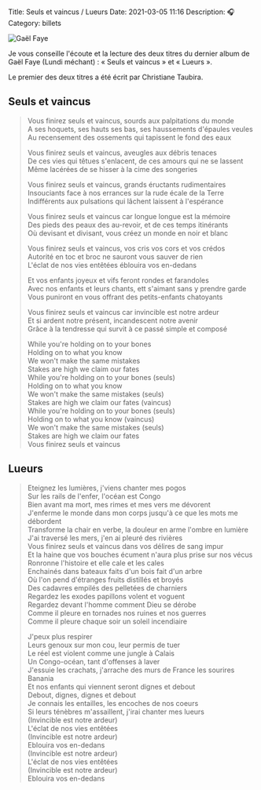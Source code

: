 Title: Seuls et vaincus / Lueurs
Date: 2021-03-05 11:16
Description: 🎧
Category: billets

![Gaël Faye]({static}/images/seuls-vaincus/faye.jpg#mid "Gaël Faye")

Je vous conseille l'écoute et la lecture des deux titres du dernier album de Gaël Faye (Lundi méchant) : « Seuls et vaincus » et « Lueurs ».

Le premier des deux titres a été écrit par Christiane Taubira.

## Seuls et vaincus

> Vous finirez seuls et vaincus, sourds aux palpitations du monde  
> A ses hoquets, ses hauts ses bas, ses haussements d'épaules veules  
> Au recensement des ossements qui tapissent le fond des eaux  
>   
> Vous finirez seuls et vaincus, aveugles aux débris tenaces  
> De ces vies qui têtues s'enlacent, de ces amours qui ne se lassent  
> Même lacérées de se hisser à la cime des songeries  
>
> Vous finirez seuls et vaincus, grands éructants rudimentaires   
> Insouciants face à nos errances sur la rude écale de la Terre  
> Indifférents aux pulsations qui lâchent laissent à l'espérance  
>
> Vous finirez seuls et vaincus car longue longue est la mémoire  
> Des pieds des peaux des au-revoir, et de ces temps itinérants  
> Où devisant et divisant, vous créez un monde en noir et blanc  
>
> Vous finirez seuls et vaincus, vos cris vos cors et vos crédos  
> Autorité en toc et broc ne sauront vous sauver de rien  
> L'éclat de nos vies entêtées éblouira vos en-dedans   
>
> Et vos enfants joyeux et vifs feront rondes et farandoles  
> Avec nos enfants et leurs chants, ett s'aimant sans y prendre garde  
> Vous puniront en vous offrant des petits-enfants chatoyants  
>
> Vous finirez seuls et vaincus car invincible est notre ardeur  
> Et si ardent notre présent, incandescent notre avenir  
> Grâce à la tendresse qui survit à ce passé simple et composé  
>
> While you're holding on to your bones  
> Holding on to what you know  
> We won't make the same mistakes  
> Stakes are high we claim our fates  
> While you're holding on to your bones (seuls)  
> Holding on to what you know  
> We won't make the same mistakes (seuls)  
> Stakes are high we claim our fates (vaincus)  
> While you're holding on to your bones (seuls)   
> Holding on to what you know (vaincus)  
> We won't make the same mistakes (seuls)  
> Stakes are high we claim our fates  
> Vous finirez seuls et vaincus  

## Lueurs

> Eteignez les lumières, j'viens chanter mes pogos  
> Sur les rails de l'enfer, l'océan est Congo  
> Bien avant ma mort, mes rimes et mes vers me dévorent  
> J'enferme le monde dans mon corps jusqu'à ce que les mots me débordent  
> Transforme la chair en verbe, la douleur en arme l'ombre en lumière  
> J'ai traversé les mers, j'en ai pleuré des rivières  
> Vous finirez seuls et vaincus dans vos délires de sang impur  
> Et la haine que vos bouches écument n'aura plus prise sur nos vécus  
> Ronronne l'histoire et elle cale et les cales  
> Enchainés dans bateaux faits d'un bois fait d'un arbre  
> Où l'on pend d'étranges fruits distillés et broyés  
> Des cadavres empilés des pelletées de charniers  
> Regardez les exodes papillons volent et voguent  
> Regardez devant l'homme comment Dieu se dérobe  
> Comme il pleure en tornades nos ruines et nos guerres  
> Comme il pleure chaque soir un soleil incendiaire  
>
> J'peux plus respirer  
> Leurs genoux sur mon cou, leur permis de tuer   
> Le réel est violent comme une jungle à Calais  
> Un Congo-océan, tant d'offenses à laver  
> J'essuie les crachats, j'arrache des murs de France les sourires Banania  
> Et nos enfants qui viennent seront dignes et debout  
> Debout, dignes, dignes et debout  
> Je connais les entailles, les encoches de nos coeurs  
> Si leurs ténèbres m'assaillent, j'irai chanter mes lueurs  
> (Invincible est notre ardeur)   
> L'éclat de nos vies entêtées  
> (Invincible est notre ardeur)  
> Eblouira vos en-dedans   
> (Invincible est notre ardeur)  
> L'éclat de nos vies entêtées  
> (Invincible est notre ardeur)  
> Eblouira vos en-dedans
